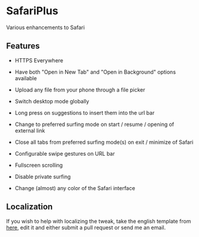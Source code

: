 # SafariPlus
Various enhancements to Safari

## Features
- HTTPS Everywhere

- Have both "Open in New Tab" and "Open in Background" options available

- Upload any file from your phone through a file picker

- Switch desktop mode globally

- Long press on suggestions to insert them into the url bar

- Change to preferred surfing mode on start / resume / opening of external link

- Close all tabs from preferred surfing mode(s) on exit / minimize of Safari

- Configurable swipe gestures on URL bar

- Fullscreen scrolling

- Disable private surfing

- Change (almost) any color of the Safari interface

## Localization
If you wish to help with localizing the tweak, take the english template from [here](https://github.com/opa334/SafariPlus/blob/master/layout/Library/Application%20Support/SafariPlus.bundle/en.lproj/Localizable.strings), edit it and either submit a pull request or send me an email.
